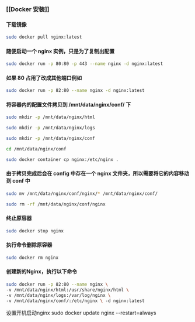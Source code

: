 ### [[Docker 安装]]

#### 下载镜像
```bash
sudo docker pull nginx:latest
```

#### 随便启动一个 nginx 实例，只是为了复制出配置
```bash
sudo docker run -p 80:80 -p 443 --name nginx -d nginx:latest
```
#### 如果 80 占用了改成其他端口例如
```bash
sudo docker run -p 82:80 --name nginx -d nginx:latest
```
#### 将容器内的配置文件拷贝到 /mnt/data/nginx/conf/ 下
```bash
sudo mkdir -p /mnt/data/nginx/html
```
```bash
sudo mkdir -p /mnt/data/nginx/logs
```
```bash
sudo mkdir -p /mnt/data/nginx/conf
```
```bash
cd /mnt/data/nginx/conf
```
```bash
sudo docker container cp nginx:/etc/nginx .
```
#### 由于拷贝完成后会在 config 中存在一个 nginx 文件夹，所以需要将它的内容移动到 conf 中
```bash
sudo mv /mnt/data/nginx/conf/nginx/* /mnt/data/nginx/conf/
```
```bash
sudo rm -rf /mnt/data/nginx/conf/nginx
```


#### 终止原容器
```bash
sudo docker stop nginx
```
#### 执行命令删除原容器
```bash
sudo docker rm nginx
```
#### 创建新的Nginx，执行以下命令
```bash
sudo docker run -p 82:80 --name nginx \ 
-v /mnt/data/nginx/html:/usr/share/nginx/html \ 
-v /mnt/data/nginx/logs:/var/log/nginx \ 
-v /mnt/data/nginx/conf/:/etc/nginx \ -d nginx:latest
```
设置开机启动nginx
sudo docker update nginx --restart=always


